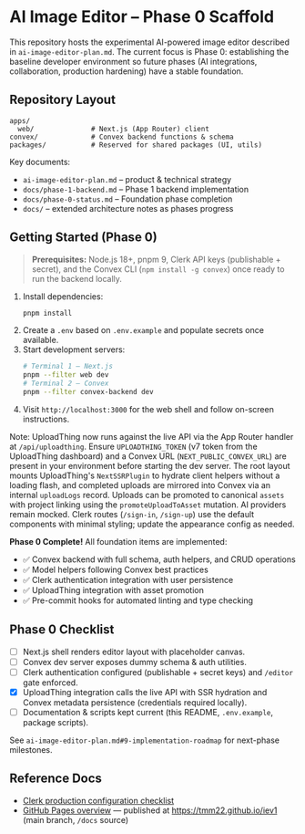 # AI Image Editor – Phase 0 Scaffold

This repository hosts the experimental AI-powered image editor described in `ai-image-editor-plan.md`. The current focus is Phase 0: establishing the baseline developer environment so future phases (AI integrations, collaboration, production hardening) have a stable foundation.

## Repository Layout

```
apps/
  web/              # Next.js (App Router) client
convex/             # Convex backend functions & schema
packages/           # Reserved for shared packages (UI, utils)
```

Key documents:
- `ai-image-editor-plan.md` – product & technical strategy
- `docs/phase-1-backend.md` – Phase 1 backend implementation
- `docs/phase-0-status.md` – Foundation phase completion
- `docs/` – extended architecture notes as phases progress

## Getting Started (Phase 0)

> **Prerequisites:** Node.js 18+, pnpm 9, Clerk API keys (publishable + secret), and the Convex CLI (`npm install -g convex`) once ready to run the backend locally.

1. Install dependencies:
   ```bash
   pnpm install
   ```
2. Create a `.env` based on `.env.example` and populate secrets once available.
3. Start development servers:
   ```bash
   # Terminal 1 – Next.js
   pnpm --filter web dev
   # Terminal 2 – Convex
   pnpm --filter convex-backend dev
   ```
4. Visit `http://localhost:3000` for the web shell and follow on-screen instructions.

Note: UploadThing now runs against the live API via the App Router handler at `/api/uploadthing`. Ensure `UPLOADTHING_TOKEN` (v7 token from the UploadThing dashboard) and a Convex URL (`NEXT_PUBLIC_CONVEX_URL`) are present in your environment before starting the dev server. The root layout mounts UploadThing's `NextSSRPlugin` to hydrate client helpers without a loading flash, and completed uploads are mirrored into Convex via an internal `uploadLogs` record. Uploads can be promoted to canonical `assets` with project linking using the `promoteUploadToAsset` mutation. AI providers remain mocked. Clerk routes (`/sign-in`, `/sign-up`) use the default components with minimal styling; update the appearance config as needed.

**Phase 0 Complete!** All foundation items are implemented:
- ✅ Convex backend with full schema, auth helpers, and CRUD operations
- ✅ Model helpers following Convex best practices
- ✅ Clerk authentication integration with user persistence
- ✅ UploadThing integration with asset promotion
- ✅ Pre-commit hooks for automated linting and type checking

## Phase 0 Checklist

- [ ] Next.js shell renders editor layout with placeholder canvas.
- [ ] Convex dev server exposes dummy schema & auth utilities.
- [ ] Clerk authentication configured (publishable + secret keys) and `/editor` gate enforced.
- [x] UploadThing integration calls the live API with SSR hydration and Convex metadata persistence (credentials required locally).
- [ ] Documentation & scripts kept current (this README, `.env.example`, package scripts).

See `ai-image-editor-plan.md#9-implementation-roadmap` for next-phase milestones.

## Reference Docs

- [Clerk production configuration checklist](docs/clerk-production-checklist.md)
- [GitHub Pages overview](docs/index.md) — published at https://tmm22.github.io/iev1 (main branch, `/docs` source)
